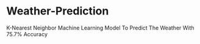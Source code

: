 # Weather-Prediction
K-Nearest Neighbor Machine Learning Model To Predict The Weather With 75.7% Accuracy
